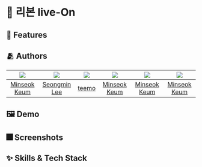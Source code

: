 # 🎀 리본 live-On


## :pushpin: Features



## :people_hugging: Authors

|<img src="https://github.com/italsehf.png">|<img src="https://www.github.com/seongmin221.png">|<img src="https://www.github.com/teethemoji.png">|<img src="https://github.com/jola7373.png">|<img src="https://github.com/Rookie0031.png">|<img src="https://github.com/jinccc97.png">|
|:-:|:-:|:-:|:-:|:-:|:-:|
|[Minseok Keum](https://github.com/italsehf) | [Seongmin Lee](https://www.github.com/seongmin221) | [teemo](https://www.github.com/teethemoji) | [Minseok Keum](https://github.com/jola7373) | [Minseok Keum](https://github.com/Rookie0031) | [Minseok Keum](https://github.com/jinccc97)|


## :framed_picture: Demo



## :fireworks: Screenshots


## :sparkles: Skills & Tech Stack



